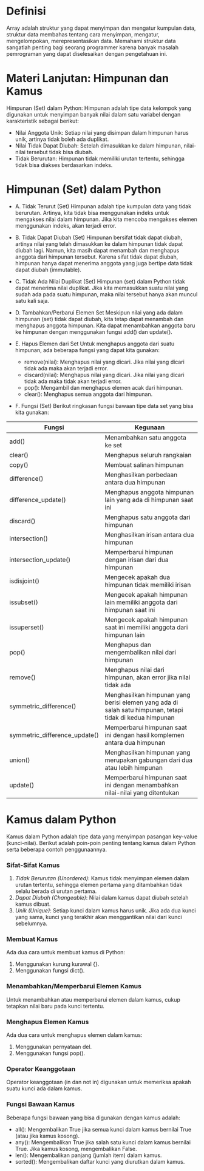 # Definisi 
Array adalah struktur yang dapat menyimpan dan mengatur kumpulan data, struktur data membahas tentang cara menyimpan, mengatur, mengelompokan, merepresentasikan data. Memahami struktur data sangatlah penting bagi seorang programmer karena banyak masalah pemrograman yang dapat diselesaikan dengan pengetahuan ini.

# Materi Lanjutan: Himpunan dan Kamus
Himpunan (Set) dalam Python: Himpunan adalah tipe data kelompok yang digunakan untuk menyimpan banyak nilai dalam satu variabel dengan karakteristik sebagai berikut:
* Nilai Anggota Unik: Setiap nilai yang disimpan dalam himpunan harus unik, artinya tidak boleh ada duplikat.
* Nilai Tidak Dapat Diubah: Setelah dimasukkan ke dalam himpunan, nilai-nilai tersebut tidak bisa diubah.
* Tidak Berurutan: Himpunan tidak memiliki urutan tertentu, sehingga tidak bisa diakses berdasarkan indeks.

# Himpunan (Set) dalam Python

* A. Tidak Terurut (Set)
Himpunan adalah tipe kumpulan data yang tidak berurutan. Artinya, kita tidak bisa menggunakan indeks untuk mengakses nilai dalam himpunan. Jika kita mencoba mengakses elemen menggunakan indeks, akan terjadi error.

* B. Tidak Dapat Diubah (Set)
Himpunan bersifat tidak dapat diubah, artinya nilai yang telah dimasukkan ke dalam himpunan tidak dapat diubah lagi. Namun, kita masih dapat menambah dan menghapus anggota dari himpunan tersebut. Karena sifat tidak dapat diubah, himpunan hanya dapat menerima anggota yang juga bertipe data tidak dapat diubah (immutable).

* C. Tidak Ada Nilai Duplikat (Set)
Himpunan (set) dalam Python tidak dapat menerima nilai duplikat. Jika kita memasukkan suatu nilai yang sudah ada pada suatu himpunan, maka nilai tersebut hanya akan muncul satu kali saja.

* D. Tambahkan/Perbarui Elemen Set
Meskipun nilai yang ada dalam himpunan (set) tidak dapat diubah, kita tetap dapat menambah dan menghapus anggota himpunan. Kita dapat menambahkan anggota baru ke himpunan dengan menggunakan fungsi add() dan update().

* E. Hapus Elemen dari Set
Untuk menghapus anggota dari suatu himpunan, ada beberapa fungsi yang dapat kita gunakan:
  - remove(nilai): Menghapus nilai yang dicari. Jika nilai yang dicari tidak ada maka akan terjadi error.
  - discard(nilai): Menghapus nilai yang dicari. Jika nilai yang dicari tidak ada maka tidak akan terjadi error.
  - pop(): Mengambil dan menghapus elemen acak dari himpunan.
  - clear(): Menghapus semua anggota dari himpunan.

* F. Fungsi (Set)
Berikut ringkasan fungsi bawaan tipe data set yang bisa kita gunakan:

| Fungsi | Kegunaan |
| --- | --- |
| add() | Menambahkan satu anggota ke set |
| clear() | Menghapus seluruh rangkaian |
| copy() | Membuat salinan himpunan |
| difference() | Menghasilkan perbedaan antara dua himpunan |
| difference_update() | Menghapus anggota himpunan lain yang ada di himpunan saat ini |
| discard() | Menghapus satu anggota dari himpunan |
| intersection() | Menghasilkan irisan antara dua himpunan |
| intersection_update() | Memperbarui himpunan dengan irisan dari dua himpunan |
| isdisjoint() | Mengecek apakah dua himpunan tidak memiliki irisan |
| issubset() | Mengecek apakah himpunan lain memiliki anggota dari himpunan saat ini |
| issuperset() | Mengecek apakah himpunan saat ini memiliki anggota dari himpunan lain |
| pop() | Menghapus dan mengembalikan nilai dari himpunan |
| remove() | Menghapus nilai dari himpunan, akan error jika nilai tidak ada |
| symmetric_difference() | Menghasilkan himpunan yang berisi elemen yang ada di salah satu himpunan, tetapi tidak di kedua himpunan |
| symmetric_difference_update() | Memperbarui himpunan saat ini dengan hasil komplemen antara dua himpunan |
| union() | Menghasilkan himpunan yang merupakan gabungan dari dua atau lebih himpunan |
| update() | Memperbarui himpunan saat ini dengan menambahkan nilai-nilai yang ditentukan |

# Kamus dalam Python

Kamus dalam Python adalah tipe data yang menyimpan pasangan key-value (kunci-nilai). Berikut adalah poin-poin penting tentang kamus dalam Python serta beberapa contoh penggunaannya.

### Sifat-Sifat Kamus
1. *Tidak Berurutan (Unordered)*: Kamus tidak menyimpan elemen dalam urutan tertentu, sehingga elemen pertama yang ditambahkan tidak selalu berada di urutan pertama.
2. *Dapat Diubah (Changeable)*: Nilai dalam kamus dapat diubah setelah kamus dibuat.
3. *Unik (Unique)*: Setiap kunci dalam kamus harus unik. Jika ada dua kunci yang sama, kunci yang terakhir akan menggantikan nilai dari kunci sebelumnya.

### Membuat Kamus
Ada dua cara untuk membuat kamus di Python:
1. Menggunakan kurung kurawal {}.
2. Menggunakan fungsi dict().

### Menambahkan/Memperbarui Elemen Kamus
Untuk menambahkan atau memperbarui elemen dalam kamus, cukup tetapkan nilai baru pada kunci tertentu.

### Menghapus Elemen Kamus
Ada dua cara untuk menghapus elemen dalam kamus:
1. Menggunakan pernyataan del.
2. Menggunakan fungsi pop().

### Operator Keanggotaan
Operator keanggotaan (in dan not in) digunakan untuk memeriksa apakah suatu kunci ada dalam kamus.

### Fungsi Bawaan Kamus
Beberapa fungsi bawaan yang bisa digunakan dengan kamus adalah:
- all(): Mengembalikan True jika semua kunci dalam kamus bernilai True (atau jika kamus kosong).
- any(): Mengembalikan True jika salah satu kunci dalam kamus bernilai True. Jika kamus kosong, mengembalikan False.
- len(): Mengembalikan panjang (jumlah item) dalam kamus.
- sorted(): Mengembalikan daftar kunci yang diurutkan dalam kamus.